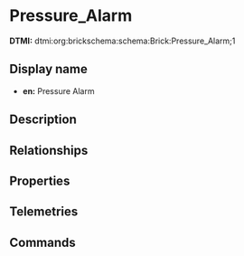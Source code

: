 # Pressure_Alarm
**DTMI:** dtmi:org:brickschema:schema:Brick:Pressure_Alarm;1
## Display name
- **en:** Pressure Alarm
## Description
## Relationships
## Properties
## Telemetries
## Commands
